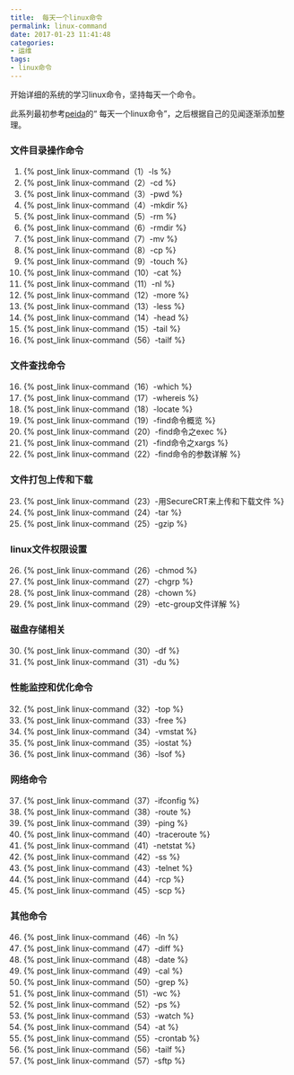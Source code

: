 ```yaml
---
title:  每天一个linux命令
permalink: linux-command
date: 2017-01-23 11:41:48
categories:
- 运维
tags:
- linux命令
---
```

开始详细的系统的学习linux命令，坚持每天一个命令。
<!--more -->
此系列最初参考[peida](http://www.cnblogs.com/peida/archive/2012/12/05/2803591.html)的“ 每天一个linux命令”，之后根据自己的见闻逐渐添加整理。
### 文件目录操作命令
1. {% post_link  linux-command（1）-ls %}
2. {% post_link  linux-command（2）-cd %}
3. {% post_link  linux-command（3）-pwd %}
4. {% post_link  linux-command（4）-mkdir %}
5. {% post_link  linux-command（5）-rm %}
6. {% post_link  linux-command（6）-rmdir %}
7. {% post_link  linux-command（7）-mv %}
8. {% post_link  linux-command（8）-cp %}
9. {% post_link  linux-command（9）-touch %}
10. {% post_link  linux-command（10）-cat %}
11. {% post_link  linux-command（11）-nl %}
12. {% post_link  linux-command（12）-more %}
13. {% post_link  linux-command（13）-less %}
14. {% post_link  linux-command（14）-head %}
15. {% post_link  linux-command（15）-tail %}
16. {% post_link  linux-command（56）-tailf %}

### 文件查找命令
16. {% post_link  linux-command（16）-which %}
17. {% post_link  linux-command（17）-whereis %}
18. {% post_link  linux-command（18）-locate %}
19. {% post_link  linux-command（19）-find命令概览 %}
20. {% post_link  linux-command（20）-find命令之exec %}
21. {% post_link  linux-command（21）-find命令之xargs %}
22. {% post_link  linux-command（22）-find命令的参数详解 %}

### 文件打包上传和下载
23. {% post_link  linux-command（23）-用SecureCRT来上传和下载文件 %}
24. {% post_link  linux-command（24）-tar %}
25. {% post_link  linux-command（25）-gzip %}

### linux文件权限设置
26. {% post_link  linux-command（26）-chmod %}
27. {% post_link  linux-command（27）-chgrp %}
28. {% post_link  linux-command（28）-chown %}
29. {% post_link  linux-command（29）-etc-group文件详解 %}

### 磁盘存储相关
30. {% post_link  linux-command（30）-df %}
31. {% post_link  linux-command（31）-du %}

### 性能监控和优化命令
32. {% post_link  linux-command（32）-top %}
33. {% post_link  linux-command（33）-free %}
34. {% post_link  linux-command（34）-vmstat %}
35. {% post_link  linux-command（35）-iostat %}
36. {% post_link  linux-command（36）-lsof %}

### 网络命令
37. {% post_link  linux-command（37）-ifconfig %}
38. {% post_link  linux-command（38）-route %}
39. {% post_link  linux-command（39）-ping %}
40. {% post_link  linux-command（40）-traceroute %}
41. {% post_link  linux-command（41）-netstat %}
42. {% post_link  linux-command（42）-ss %}
43. {% post_link  linux-command（43）-telnet %}
44. {% post_link  linux-command（44）-rcp %}
45. {% post_link  linux-command（45）-scp %}

### 其他命令
46. {% post_link  linux-command（46）-ln %}
47. {% post_link  linux-command（47）-diff %}
48. {% post_link  linux-command（48）-date %}
49. {% post_link  linux-command（49）-cal %}
50. {% post_link  linux-command（50）-grep %}
51. {% post_link  linux-command（51）-wc %}
52. {% post_link  linux-command（52）-ps %}
53. {% post_link  linux-command（53）-watch %}
54. {% post_link  linux-command（54）-at %}
55. {% post_link  linux-command（55）-crontab %}
56. {% post_link  linux-command（56）-tailf %}
57. {% post_link  linux-command（57）-sftp %}

